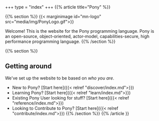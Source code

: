 +++
type = "index"
+++
{{% article title="Pony" %}}

{{% section %}}
{{< marginimage id="mn-logo" src="media/img/PonyLogo.gif">}}

Welcome! This is the website for the Pony programming language. Pony is an open-source, object-oriented, actor-model, capabilities-secure, high performance programming language. 
{{% /section %}}

{{% section %}}
## Getting around

We've set up the website to be based on _who you are_. 

* New to Pony? [Start here]({{< relref "discover/index.md">}})
* Learning Pony? [Start here]({{< relref "learn/index.md">}})
* Existing Pony User looking for stuff? [Start here]({{< relref "reference/index.md">}})
* Looking to Contribute to Pony? [Start here]({{< relref "contribute/index.md">}})
{{% /section %}}
{{% /article }}
